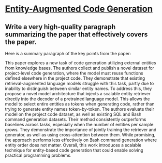 # [Entity-Augmented Code Generation](https://arxiv.org/abs/2312.08976)

## Write a very high-quality paragraph summarizing the paper that effectively covers the paper.

 Here is a summary paragraph of the key points from the paper:

This paper explores a new task of code generation utilizing external entities from knowledge bases. The authors collect and publish a novel dataset for project-level code generation, where the model must reuse functions defined elsewhere in the project code. They demonstrate that existing retrieval-augmented language models struggle with this task, partly due to inability to distinguish between similar entity names. To address this, they propose a novel model architecture that injects a scalable entity retriever directly into the decoder of a pretrained language model. This allows the model to select entire entities as tokens when generating code, rather than trying to generate entity names token-by-token. The authors evaluate their model on the project code dataset, as well as existing SQL and Bash command generation datasets. Their method consistently outperforms baselines across tasks, especially when the number of entities per sample grows. They demonstrate the importance of jointly training the retriever and generator, as well as using cross-attention between them. While promising, the approach performs less effectively on Bash command generation where entity order does not matter. Overall, this work introduces a scalable technique for entity-based code generation that could enable solving practical programming problems.
